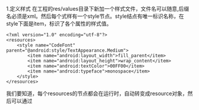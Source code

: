 1.定义样式
在工程的res/values目录下新加一个样式文件，文件名可以随意,后缀名必须是xml。然后每个式样有一个style节点。style结点有唯一标识名称，在style下面是item，标识了各个属性的样式值。
```  
<?xml version="1.0" encoding="utf-8"?>
<resources>
	<style name="CodeFont" parent="@android:style/TextAppearance.Medium">
		<item name="android:layout_width">fill_parent</item>
		<item name="android:layout_height">wrap_content</item>
		<item name="android:textColor">00FF00</item>
		<item name="android:typeface">monospace</item>
	</style>
</resources>
```
我们要知道，每个resources的节点都会在运行时，自动转变成resource对象，然后可以通过<style>的名称来引用。例如上面的样式可以这样引用：@style/CodeFont, 样式的parent属性是可选的，它可以指向一个已经定义好的style,并且在自定义的 style里的属性值会把parent的属性值覆盖掉。大家要明白的是一个样式可以做为一个Activity的样式， 也可以做为一个Application的主题。
2.样式的继承
开发者都应该知道的一个样式可以继承平台原有的样式，也可以继承自定义的样式。继承平台原有的样式如下(一定要在parent里指定这个一定是要记住的)：
```  
<style name="GreenText" parent="@android:style/TextAppearance">
	<item name="android:textColor">00FF00</item>
</style>
```
继承自定义的样式如下(可以不采用parent属性)：这种方式只要在style的name属性上加一个前缀就可以了。前缀名是自定义的那个style的名称,例如继承CodeFont的式样可以这样写：
```  
<style name="CodeFont.Red">
	<item name="android:textColor">FF0000</item>
</style>
//这种继承方式还可以不断继承下去：
<style name="CodeFont.Red.Big">
	<item name="android:textSize">30sp</item>
</style>
```
3.使用Styles和Themes
```  
<TextView
    style="@style/CodeFont"
    android:text="@string/hello" />
//在application中使用
<application android:theme="@style/CustomTheme" >
//内置的styles 和 themes
    <activity android:theme="@android:style/Theme.Dialog" >
    <activity android:theme="@android:style/Theme.Translucent" >
    </activity>
```